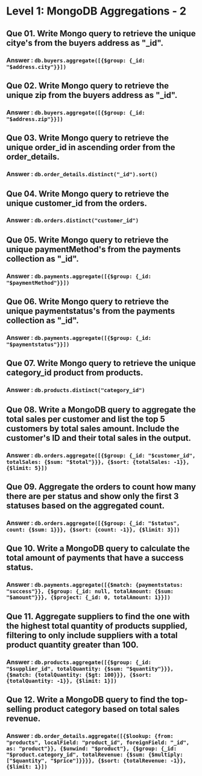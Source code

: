 # Level 1: MongoDB Aggregations - 2

## Que 01. Write Mongo query to retrieve the unique citye's from the buyers address as "\_id".

### Answer : `db.buyers.aggregate([{$group: {_id: "$address.city"}}])`

## Que 02. Write Mongo query to retrieve the unique zip from the buyers address as "\_id".

### Answer : `db.buyers.aggregate([{$group: {_id: "$address.zip"}}])`

## Que 03. Write Mongo query to retrieve the unique order_id in ascending order from the order_details.

### Answer : `db.order_details.distinct("_id").sort()`

## Que 04. Write Mongo query to retrieve the unique customer_id from the orders.

### Answer : `db.orders.distinct("customer_id")`

## Que 05. Write Mongo query to retrieve the unique paymentMethod's from the payments collection as "\_id".

### Answer : `db.payments.aggregate([{$group: {_id: "$paymentMethod"}}])`

## Que 06. Write Mongo query to retrieve the unique paymentstatus's from the payments collection as "\_id".

### Answer : `db.payments.aggregate([{$group: {_id: "$paymentstatus"}}])`

## Que 07. Write Mongo query to retrieve the unique category_id product from products.

### Answer : `db.products.distinct("category_id")`

## Que 08. Write a MongoDB query to aggregate the total sales per customer and list the top 5 customers by total sales amount. Include the customer's ID and their total sales in the output.

### Answer : `db.orders.aggregate([{$group: {_id: "$customer_id", totalSales: {$sum: "$total"}}}, {$sort: {totalSales: -1}}, {$limit: 5}])`

## Que 09. Aggregate the orders to count how many there are per status and show only the first 3 statuses based on the aggregated count.

### Answer : `db.orders.aggregate([{$group: {_id: "$status", count: {$sum: 1}}}, {$sort: {count: -1}}, {$limit: 3}])`

## Que 10. Write a MongoDB query to calculate the total amount of payments that have a success status.

### Answer : `db.payments.aggregate([{$match: {paymentstatus: "success"}}, {$group: {_id: null, totalAmount: {$sum: "$amount"}}}, {$project: {_id: 0, totalAmount: 1}}])`

## Que 11. Aggregate suppliers to find the one with the highest total quantity of products supplied, filtering to only include suppliers with a total product quantity greater than 100.

### Answer : `db.products.aggregate([{$group: {_id: "$supplier_id", totalQuantity: {$sum: "$quantity"}}}, {$match: {totalQuantity: {$gt: 100}}}, {$sort: {totalQuantity: -1}}, {$limit: 1}])`

## Que 12. Write a MongoDB query to find the top-selling product category based on total sales revenue.

### Answer : `db.order_details.aggregate([{$lookup: {from: "products", localField: "product_id", foreignField: "_id", as: "product"}}, {$unwind: "$product"}, {$group: {_id: "$product.category_id", totalRevenue: {$sum: {$multiply: ["$quantity", "$price"]}}}}, {$sort: {totalRevenue: -1}}, {$limit: 1}])`
